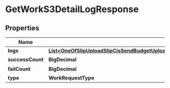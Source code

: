 

# GetWorkS3DetailLogResponse


## Properties

Name | Type | Description | Notes
------------ | ------------- | ------------- | -------------
**logs** | [**List&lt;OneOfSlipUploadSlipCisSendBudgetUploadBudgetCisSendSlipSplitDeleteUploadSlipUploadMonthly&gt;**](OneOfSlipUploadSlipCisSendBudgetUploadBudgetCisSendSlipSplitDeleteUploadSlipUploadMonthly.md) |  | 
**successCount** | **BigDecimal** | 성공건수 |  [optional]
**failCount** | **BigDecimal** | 실패건수 |  [optional]
**type** | **WorkRequestType** |  | 



